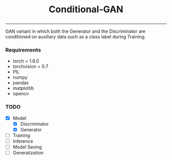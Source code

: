 # <p align="center">Conditional-GAN</p>
<hr>

GAN variant in which both the Generator and the Discriminator are conditioned on auxiliary data such as a class label during Training.

### Requirements
* torch = 1.6.0
* torchvision = 0.7
* PIL
* numpy
* pandas
* matplotlib
* opencv




### TODO
* [x] Model
  * [x] Discriminator
  * [x] Generator
* [ ] Training
* [ ] Inference
* [ ] Model Saving
* [ ] Generalization